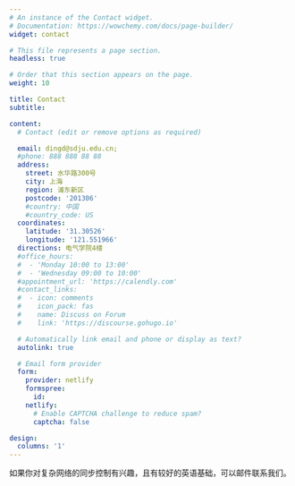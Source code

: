 ```yaml
---
# An instance of the Contact widget.
# Documentation: https://wowchemy.com/docs/page-builder/
widget: contact

# This file represents a page section.
headless: true

# Order that this section appears on the page.
weight: 10

title: Contact
subtitle:

content:
  # Contact (edit or remove options as required)

  email: dingd@sdju.edu.cn;
  #phone: 888 888 88 88
  address:
    street: 水华路300号
    city: 上海
    region: 浦东新区
    postcode: '201306'
    #country: 中国
    #country_code: US
  coordinates:
    latitude: '31.30526'
    longitude: '121.551966'
  directions: 电气学院4楼
  #office_hours:
  #  - 'Monday 10:00 to 13:00'
  #  - 'Wednesday 09:00 to 10:00'
  #appointment_url: 'https://calendly.com'
  #contact_links:
  #  - icon: comments
  #    icon_pack: fas
  #    name: Discuss on Forum
  #    link: 'https://discourse.gohugo.io'

  # Automatically link email and phone or display as text?
  autolink: true

  # Email form provider
  form:
    provider: netlify
    formspree:
      id:
    netlify:
      # Enable CAPTCHA challenge to reduce spam?
      captcha: false

design:
  columns: '1'
---
```

如果你对复杂网络的同步控制有兴趣，且有较好的英语基础，可以邮件联系我们。